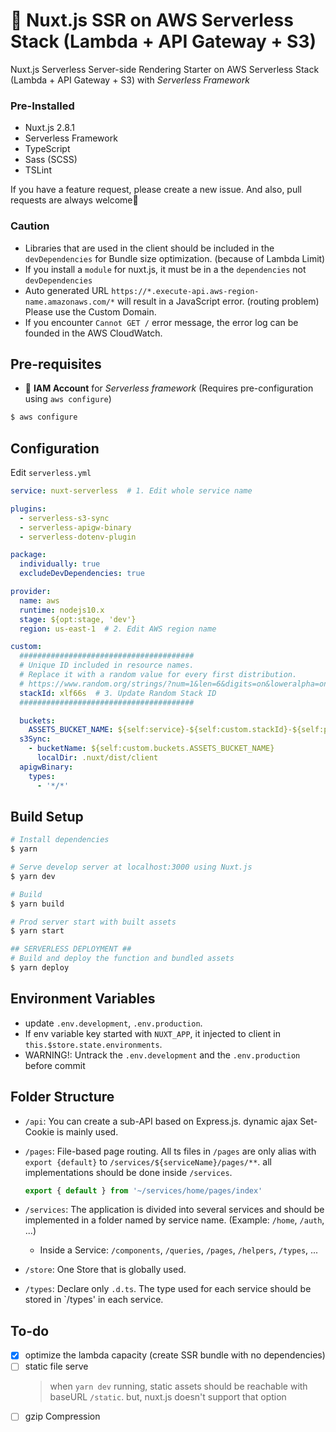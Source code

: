 # 🚀 Nuxt.js SSR on AWS Serverless Stack (Lambda + API Gateway + S3)

Nuxt.js Serverless Server-side Rendering Starter on AWS Serverless Stack (Lambda + API Gateway + S3) with *Serverless Framework*

### Pre-Installed
- Nuxt.js 2.8.1
- Serverless Framework
- TypeScript
- Sass (SCSS)
- TSLint

If you have a feature request, please create a new issue. And also, pull requests are always welcome🙏

### Caution
- Libraries that are used in the client should be included in the `devDependencies` for Bundle size optimization. (because of Lambda Limit)
- If you install a `module` for nuxt.js, it must be in a the `dependencies` not `devDependencies`
- Auto generated URL `https://*.execute-api.aws-region-name.amazonaws.com/*` will result in a JavaScript error. (routing problem) Please use the Custom Domain.
- If you encounter `Cannot GET /` error message, the error log can be founded in the AWS CloudWatch.

## Pre-requisites
- 🔑 **IAM Account** for *Serverless framework* (Requires pre-configuration using `aws configure`)

```bash
$ aws configure
```

## Configuration
Edit `serverless.yml`

```yaml
service: nuxt-serverless  # 1. Edit whole service name

plugins:
  - serverless-s3-sync
  - serverless-apigw-binary
  - serverless-dotenv-plugin

package:
  individually: true
  excludeDevDependencies: true

provider:
  name: aws
  runtime: nodejs10.x
  stage: ${opt:stage, 'dev'}
  region: us-east-1  # 2. Edit AWS region name

custom:
  #######################################
  # Unique ID included in resource names.
  # Replace it with a random value for every first distribution.
  # https://www.random.org/strings/?num=1&len=6&digits=on&loweralpha=on&unique=on&format=html&rnd=new
  stackId: xlf66s  # 3. Update Random Stack ID
  #######################################

  buckets:
    ASSETS_BUCKET_NAME: ${self:service}-${self:custom.stackId}-${self:provider.stage}-assets
  s3Sync:
    - bucketName: ${self:custom.buckets.ASSETS_BUCKET_NAME}
      localDir: .nuxt/dist/client
  apigwBinary:
    types:
      - '*/*'
```

## Build Setup
```bash
# Install dependencies
$ yarn

# Serve develop server at localhost:3000 using Nuxt.js
$ yarn dev

# Build
$ yarn build

# Prod server start with built assets
$ yarn start

## SERVERLESS DEPLOYMENT ##
# Build and deploy the function and bundled assets
$ yarn deploy
```

## Environment Variables
- update `.env.development`, `.env.production`.
- If env variable key started with `NUXT_APP`, it injected to client in `this.$store.state.environments`.
- WARNING!: Untrack the `.env.development` and the `.env.production` before commit

## Folder Structure
- `/api`: You can create a sub-API based on Express.js. dynamic ajax Set-Cookie is mainly used.
- `/pages`: File-based page routing. All ts files in `/pages` are only alias with `export {default}` to `/services/${serviceName}/pages/**`. all implementations should be done inside `/services`.

  ```typescript
  export { default } from '~/services/home/pages/index'
  ```
- `/services`: The application is divided into several services and should be implemented in a folder named by service name. (Example: `/home`, `/auth`, ...)
  - Inside a Service: `/components`, `/queries`, `/pages`, `/helpers`, `/types`, ...
- `/store`: One Store that is globally used.
- `/types`: Declare only `.d.ts`. The type used for each service should be stored in `/types' in each service.

## To-do
- [x] optimize the lambda capacity (create SSR bundle with no dependencies)
- [ ] static file serve
  > when `yarn dev` running, static assets should be reachable with baseURL `/static`. but, nuxt.js doesn't support that option
- [ ] gzip Compression
